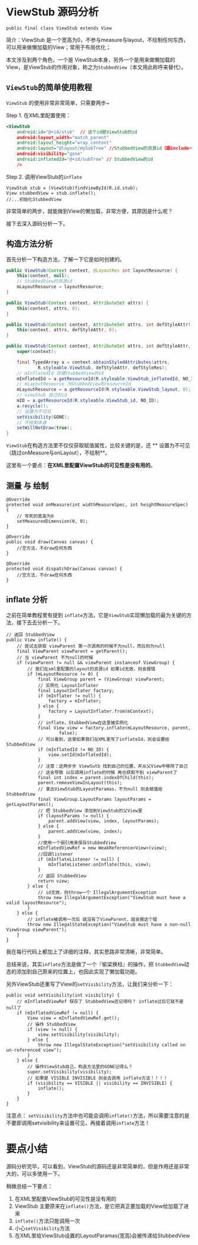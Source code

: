 # ViewStub 源码分析

	public final class ViewStub extends View 


简介：ViewStub 是一个宽高为0，不参与measure与layout，不绘制任何东西，可以用来做懒加载的View；常用于布局优化；  

本文涉及到两个角色，一个是 ViewStub本身，另外一个是用来做懒加载的View，是ViewStub的作用对象，称之为`StubbedView`（本文用此称呼来替代）。  


## `ViewStub`的简单使用教程 

`ViewStub` 的使用非常非常简单，只需要两步~  

Step 1. 在XML里配置使用：

```xml
<ViewStub
	android:id="@+id/stub"  // 这个id是ViewStub的id
    android:layout_width="match_parent"
    android:layout_height="wrap_content"
    android:layout="@layout/mySubTree" //StubbedView的资源id（跟include一样）
    android:visibility="gone"
    android:inflatedId="@+id/subTree" // StubbedView的id
    />
```

Step 2. 调用ViewStub的`inflate`

```
ViewStub stub = (ViewStub)findViewById(R.id.stub);
View stubbedView = stub.inflate();
//...初始化StubbedView
```

非常简单的两步，就能做到View的懒加载，非常方便，其原因是什么呢？  

接下去深入源码分析一下。  

## 构造方法分析

首先分析一下构造方法，了解一下它是如何创建的。  

```java
public ViewStub(Context context, @LayoutRes int layoutResource) {
    this(context, null);
    // StubbedView的资源id
    mLayoutResource = layoutResource;
}

public ViewStub(Context context, AttributeSet attrs) {
    this(context, attrs, 0);
}

public ViewStub(Context context, AttributeSet attrs, int defStyleAttr) {
    this(context, attrs, defStyleAttr, 0);
}

public ViewStub(Context context, AttributeSet attrs, int defStyleAttr, int defStyleRes) {
    super(context);

    final TypedArray a = context.obtainStyledAttributes(attrs,
            R.styleable.ViewStub, defStyleAttr, defStyleRes);
    // mInflatedId 存储StubbedView的id
    mInflatedId = a.getResourceId(R.styleable.ViewStub_inflatedId, NO_ID);
    // mLayoutResource 为StubbedView的resourceId
    mLayoutResource = a.getResourceId(R.styleable.ViewStub_layout, 0);
    // viewStub 自己的id
    mID = a.getResourceId(R.styleable.ViewStub_id, NO_ID);
    a.recycle();
    // 设置为不可见 
    setVisibility(GONE);
    // 不绘制本身
    setWillNotDraw(true);
}
```

`ViewStub`在构造方法里不仅仅获取赋值属性，比较关键的是，还 ** 设置为不可见（跳过onMeasure与onLayout），不绘制**。

这里有一个要点：**在XML里配置ViewStub的可见性是没有用的**。    


## 测量 与 绘制

```
@Override
protected void onMeasure(int widthMeasureSpec, int heightMeasureSpec) {
	// 写死的宽高为0
    setMeasuredDimension(0, 0);
}

@Override
public void draw(Canvas canvas) {
	//空方法，不draw任何东西
}

@Override
protected void dispatchDraw(Canvas canvas) {
	//空方法，不draw任何东西
}
```

## inflate 分析

之前在简单教程里有提到 `inflate`方法，它是`ViewStub`实现懒加载的最为关键的方法，接下去去分析一下。  


```
// 返回 StubbedView
public View inflate() {
	// 尝试去获取 viewParent 第一次调用的时候不为null，而后则为null
    final ViewParent viewParent = getParent();
    // 当 viewParent 不为null的时候
    if (viewParent != null && viewParent instanceof ViewGroup) {
    	// 我们在xml里配置的layout的资源id 如果id无效，则会报错
        if (mLayoutResource != 0) {
            final ViewGroup parent = (ViewGroup) viewParent;
            // 实例化 LayoutInflater
            final LayoutInflater factory;
            if (mInflater != null) {
                factory = mInflater;
            } else {
                factory = LayoutInflater.from(mContext);
            }
            // inflate，StubbedView在这里被实例化
            final View view = factory.inflate(mLayoutResource, parent,
                    false);
            // 可以看到，这里如果我们在XML里写了inflateId，则会设置给StubbedView
            if (mInflatedId != NO_ID) {
                view.setId(mInflatedId);
            }
            // 注意：这两步步 ViewSutb 找到自己的位置，并从父View中移除了自己
            // 这会导致 以后调用inflate的时候 再也获取不到 viewParent了
            final int index = parent.indexOfChild(this);
            parent.removeViewInLayout(this);
            // 拿出ViewStub的LayoutParamas，不为null 则会赋值给 StubbedView
            final ViewGroup.LayoutParams layoutParams = getLayoutParams();
            // 把 StubbedView 添加到ViewStub的父View里
            if (layoutParams != null) {
                parent.addView(view, index, layoutParams);
            } else {
                parent.addView(view, index);
            }
            //使用一个弱引用来保存StubbedView
            mInflatedViewRef = new WeakReference<View>(view);
            //回调listener
            if (mInflateListener != null) {
                mInflateListener.onInflate(this, view);
            }
            // 返回 StubbedView
            return view;
        } else {
        	// id无效，则throw一个 IllegalArgumentException
            throw new IllegalArgumentException("ViewStub must have a valid layoutResource");
        }
    } else {
    	// inflate被调用一次后 就没有了ViewParent，就会报这个错
        throw new IllegalStateException("ViewStub must have a non-null ViewGroup viewParent");
    }
}
```

我在每行代码上都加上了详细的注释，其实思路非常清晰，非常简单。  

总结来说，其实`inflate`方法是做了一个『偷梁换柱』的操作，把 `StubbedView`动态的添加到自己原来的位置上，也因此实现了懒加载功能。  


另外ViewStub还重写了View的`setVisibility`方法，让我们来分析一下：

```
public void setVisibility(int visibility) {
	// mInflatedViewRef 保存了 StubbedView还记得吗？ inflate过后它就不是null了 
    if (mInflatedViewRef != null) {
        View view = mInflatedViewRef.get();
        // 操作 StubbedView
        if (view != null) {
            view.setVisibility(visibility);
        } else {
            throw new IllegalStateException("setVisibility called on un-referenced view");
        }
    } else {
        // 操作ViewStub自己，构造方法里的GONE记得么？
        super.setVisibility(visibility);
        // 如果是 VISIBLE INVISIBLE 则会去调用 inflate方法！！！！
        if (visibility == VISIBLE || visibility == INVISIBLE) {
            inflate();
        }
    }
}
```

注意点： `setVisibility`方法中也可能会调用`inflate()`方法，所以需要注意的是 不要即调用setvisibility来设置可见，再接着调用`inflate`方法！  


# 要点小结

源码分析完毕，可以看到，ViewStub的源码还是非常简单的，但是作用还是非常大的，可以多使用一下。

稍微总结一下要点：  

1. 在XML里配置ViewStub的可见性是没有用的  
2. ViewStub 主要原来在`inflate()`方法，是它把真正要加载的View给加载了进来  
2. `inflate()`方法只能调用一次
3. 小心`setVisibility`方法
5. 在XML里给ViewStub设置的LayoutParamas(宽高)会被传递给StubbedView


